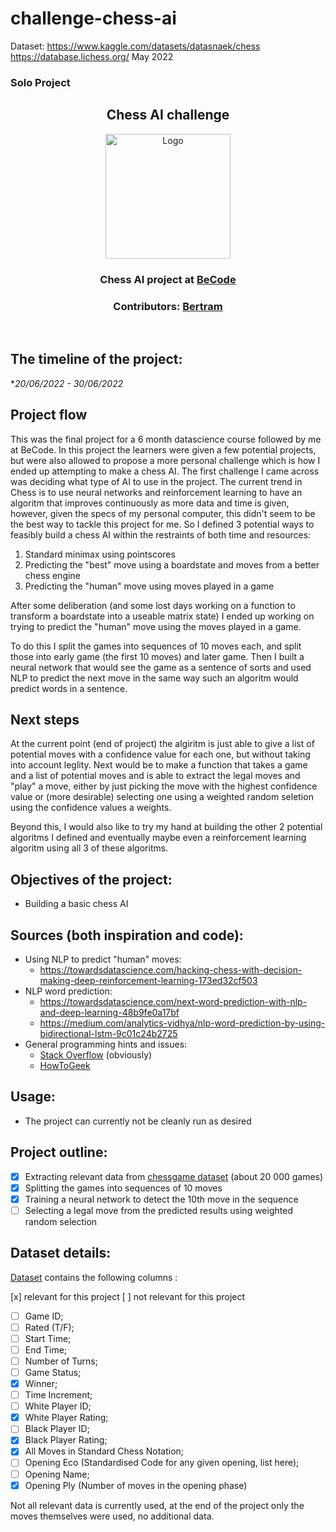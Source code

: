 # challenge-chess-ai

Dataset: https://www.kaggle.com/datasets/datasnaek/chess
https://database.lichess.org/ May 2022

### Solo Project

<h2 align="center">Chess AI challenge</h2>
<p align="center"><a href="https://becode.org/">
<img src="https://becode.org/app/uploads/2021/06/logo-becode.png" alt="Logo" width="200" height="200"></a></p>
<h3 align="center"> Chess AI project at <a href="https://github.com/becodeorg"><strong>BeCode</strong></a></h3>
<h3 align="center"> Contributors: <a href="https://https://github.com/BertramDHooge"> Bertram</a></h3><br>

  
## The timeline of the project: 
**20/06/2022 - 30/06/2022*

## Project flow

This was the final project for a 6 month datascience course followed by me at BeCode. In this project the learners were given a few potential projects, but were also allowed to propose a more personal challenge which is how I ended up attempting to make a chess AI. The first challenge I came across was deciding what type of AI to use in the project. The current trend in Chess is to use neural networks and reinforcement learning to have an algoritm that improves continuously as more data and time is given, however, given the specs of my personal computer, this didn't seem to be the best way to tackle this project for me. So I defined 3 potential ways to feasibly build a chess AI within the restraints of both time and resources: 

1. Standard minimax using pointscores
2. Predicting the "best" move using a boardstate and moves from a better chess engine
3. Predicting the "human" move using moves played in a game

After some deliberation (and some lost days working on a function to transform a boardstate into a useable matrix state) I ended up working on trying to predict the "human" move using the moves played in a game.

To do this I split the games into sequences of 10 moves each, and split those into early game (the first 10 moves) and later game. Then I built a neural network that would see the game as a sentence of sorts and used NLP to predict the next move in the same way such an algoritm would predict words in a sentence.

## Next steps

At the current point (end of project) the algiritm is just able to give a list of potential moves with a confidence value for each one, but without taking into account leglity. Next would be to make a function that takes a game and a list of potential moves and is able to extract the legal moves and "play" a move, either by just picking the move with the highest confidence value or (more desirable) selecting one using a weighted random seletion using the confidence values a weights. 

Beyond this, I would also like to try my hand at building the other 2 potential algoritms I defined and eventually maybe even a reinforcement learning algoritm using all 3 of these algoritms. 

## Objectives of the project: 
* Building a basic chess AI

## Sources (both inspiration and code):
* Using NLP to predict "human" moves:
  * https://towardsdatascience.com/hacking-chess-with-decision-making-deep-reinforcement-learning-173ed32cf503
* NLP word prediction:
  * https://towardsdatascience.com/next-word-prediction-with-nlp-and-deep-learning-48b9fe0a17bf
  * https://medium.com/analytics-vidhya/nlp-word-prediction-by-using-bidirectional-lstm-9c01c24b2725
* General programming hints and issues:
  * [Stack Overflow](https://stackoverflow.com/) (obviously)
  * [HowToGeek](https://www.howtogeek.com/)

## Usage:
* The project can currently not be cleanly run as desired

## Project outline:

* [x] Extracting relevant data from [chessgame dataset](https://www.kaggle.com/datasets/datasnaek/chess) (about 20 000 games)
* [x] Splitting the games into sequences of 10 moves
* [x] Training a neural network to detect the 10th move in the sequence
* [ ] Selecting a legal move from the predicted results using weighted random selection

## Dataset details:
[Dataset](https://www.kaggle.com/datasets/datasnaek/chess) contains the following columns :

[x] relevant for this project
[ ] not relevant for this project

* [ ] Game ID; 
* [ ] Rated (T/F);
* [ ] Start Time;
* [ ] End Time;
* [ ] Number of Turns;
* [ ] Game Status;
* [x] Winner;
* [ ] Time Increment;
* [ ] White Player ID;
* [x] White Player Rating;
* [ ] Black Player ID;
* [x] Black Player Rating;
* [x] All Moves in Standard Chess Notation;
* [ ] Opening Eco (Standardised Code for any given opening, list here);
* [ ] Opening Name;
* [x] Opening Ply (Number of moves in the opening phase)

Not all relevant data is currently used, at the end of the project only the moves themselves were used, no additional data.
